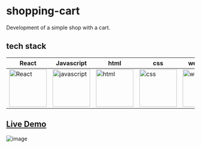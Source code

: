 # shopping-cart
Development of a simple shop with a cart.

## tech stack
React | Javascript | html | css | webpack
----|------|------|------|------
 <img width="100" src="https://upload.wikimedia.org/wikipedia/commons/thumb/4/47/React.svg/1024px-React.svg.png" alt="React"> | <img width="100" src="https://upload.wikimedia.org/wikipedia/commons/thumb/9/99/Unofficial_JavaScript_logo_2.svg/1024px-Unofficial_JavaScript_logo_2.svg.png" alt="javascript"> | <img width="100" src="https://upload.wikimedia.org/wikipedia/commons/thumb/6/61/HTML5_logo_and_wordmark.svg/1024px-HTML5_logo_and_wordmark.svg.png" alt="html"> | <img width="100" src="https://upload.wikimedia.org/wikipedia/commons/thumb/d/d5/CSS3_logo_and_wordmark.svg/800px-CSS3_logo_and_wordmark.svg.png" alt="css"> | <img width="100" src="https://upload.wikimedia.org/wikipedia/commons/thumb/c/c1/Webpack.png/800px-Webpack.png" alt="webpack">
 
## [Live Demo](https://satogo1.github.io/shopping-cart/)
![image](https://github.com/SaToGo1/shopping-cart/assets/85353835/b0f56298-e840-409a-8f18-7a214429983b)

